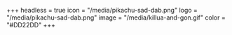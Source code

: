 +++
headless = true
icon = "/media/pikachu-sad-dab.png"
logo = "/media/pikachu-sad-dab.png"
image = "/media/killua-and-gon.gif"
color = "#DD22DD"
+++
